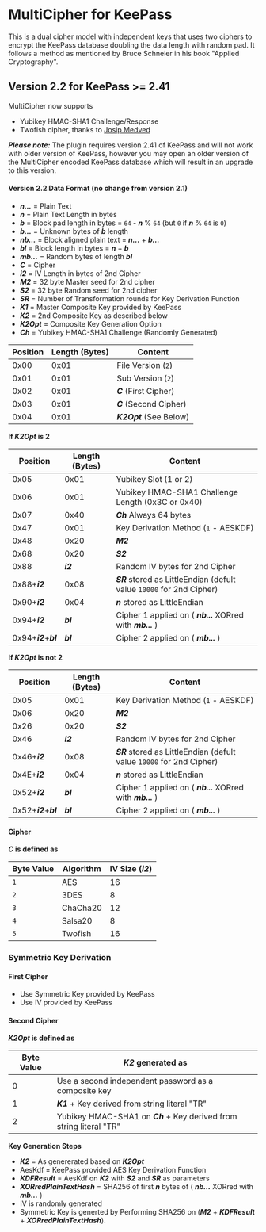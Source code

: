 ﻿# MultiCipher for KeePass
This is a dual cipher model with independent keys that uses two ciphers to encrypt the KeePass database doubling the data length with random pad. It follows a method as mentioned by Bruce Schneier in his book "Applied Cryptography".


## Version 2.2 for KeePass >= 2.41
MultiCipher now supports 
* Yubikey HMAC-SHA1 Challenge/Response
* Twofish cipher, thanks to [Josip Medved](https://github.com/medo64/Medo/blob/master/Source/Medo/Security/Cryptography/Twofish%20%5b003%5d.cs)

**_Please note:_**
The plugin requires version 2.41 of KeePass and will not work with older version of KeePass, however you may open an older version of the MultiCipher encoded KeePass database which will result in an upgrade to this version.

#### Version 2.2 Data Format (no change from version 2.1)
* ___n...___ = Plain Text
* ___n___ = Plain Text Length in bytes
* ___b___ = Block pad length in bytes = `64` - ___n___ % `64` (but `0` if ___n___ % `64` is `0`)
* ___b...___ = Unknown bytes of ___b___ length
* ___nb...___ = Block aligned plain text = ___n...___ + ___b...___
* ___bl___ = Block length in bytes = ___n___ + ___b___
* ___mb...___ = Random bytes of length ___bl___
* ___C___ = Cipher
* ___i2___ = IV Length in bytes of 2nd Cipher
* ___M2___ = 32 byte Master seed for 2nd cipher
* ___S2___ = 32 byte Random seed for 2nd cipher
* ___SR___ = Number of Transformation rounds for Key Derivation Function
* ___K1___ = Master Composite Key provided by KeePass
* ___K2___ = 2nd Composite Key as described below
* ___K2Opt___ = Composite Key Generation Option
* ___Ch___ = Yubikey HMAC-SHA1 Challenge (Randomly Generated)


Position|Length (Bytes)|Content
----|----|-----
0x00|0x01|File Version (`2`)
0x01|0x01|Sub Version (`2`)
0x02|0x01|___C___ (First Cipher)
0x03|0x01|___C___ (Second Cipher)
0x04|0x01|___K2Opt___ (See Below)

**If ___K2Opt___ is 2**

Position|Length (Bytes)|Content
----|----|-----
0x05|0x01|Yubikey Slot (1 or 2)
0x06|0x01|Yubikey HMAC-SHA1 Challenge Length (0x3C or 0x40)
0x07|0x40|___Ch___ Always 64 bytes
0x47|0x01|Key Derivation Method (`1` - AESKDF)
0x48|0x20|___M2___
0x68|0x20|___S2___
0x88|___i2___|Random IV bytes for 2nd Cipher
0x88+___i2___|0x08|___SR___ stored as LittleEndian (defult value `10000` for 2nd Cipher)
0x90+___i2___|0x04|___n___ stored as LittleEndian
0x94+___i2___|___bl___|Cipher 1 applied on ( ___nb...___ XORred with ___mb...___ )
0x94+___i2___+___bl___|___bl___|Cipher 2 applied on ( ___mb...___ )


**If ___K2Opt___ is not 2**

Position|Length (Bytes)|Content
----|----|-----
0x05|0x01|Key Derivation Method (`1` - AESKDF)
0x06|0x20|___M2___
0x26|0x20|___S2___
0x46|___i2___|Random IV bytes for 2nd Cipher
0x46+___i2___|0x08|___SR___ stored as LittleEndian (defult value `10000` for 2nd Cipher)
0x4E+___i2___|0x04|___n___ stored as LittleEndian
0x52+___i2___|___bl___|Cipher 1 applied on ( ___nb...___ XORred with ___mb...___ )
0x52+___i2___+___bl___|___bl___|Cipher 2 applied on ( ___mb...___ )

#### Cipher
**___C___ is defined as**

Byte Value|Algorithm|IV Size (___i2___)
----------|---------|-------
`1`|AES      | 16
`2`|3DES     | 8
`3`|ChaCha20 | 12
`4`|Salsa20  | 8
`5`|Twofish  | 16

### Symmetric Key Derivation

#### First Cipher
 * Use Symmetric Key provided by KeePass
 * Use IV provided by KeePass

#### Second Cipher

**___K2Opt___ is defined as**

Byte Value|___K2___ generated as
----------|-----------
0         | Use a second independent password as a composite key
1         | ___K1___ + Key derived from string literal "TR"
2         | Yubikey HMAC-SHA1 on ___Ch___ + Key derived from string literal "TR"


**Key Generation Steps**
* ___K2___ = As genererated based on ___K2Opt___
* AesKdf = KeePass provided AES Key Derivation Function
* ___KDFResult___ = AesKdf on ___K2___ with ___S2___ and ___SR___ as parameters
* ___XORredPlainTextHash___ = SHA256 of first ___n___ bytes of ( ___nb...___ XORred with ___mb...___ )
* IV is randomly generated
* Symmetric Key is generted by Performing SHA256 on (___M2___ + ___KDFResult___ +  ___XORredPlainTextHash___).

 
